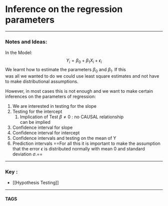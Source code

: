 # Inference on the regression parameters


---
### Notes and Ideas:
In the Model:
$$Y_{i}=\beta_{0}+\beta_{1}X_{i}+\epsilon_{i}$$
We learnt how to estimate the parameters $\beta_{0}$ and $\beta_{1}$. If this  
was all we wanted to do we could use least square  estimates and not have to make distributional assumptions.  
  
However, in most cases this is not enough and we want to  make certain inferences on the parameters of regression:  
  
1. We are interested in testing for the slope  
2. Testing for the intercept
	1. Implication of Test $\beta\neq 0$ : no CAUSAL relationship  
can be implied
3. Confidence interval for slope 
4. Confidence interval for intercept  
5. Confidence intervals and testing on the mean of Y  
6. Prediction intervals
==For all this it is important to make the assumption that the error $\epsilon$ is distributed normally with mean 0 and standard deviation $\sigma$.==


---

### Key :
- [[Hypothesis Testing]]

---
#### TAGS
